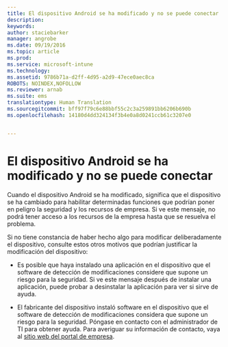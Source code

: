 ```yaml
---
title: El dispositivo Android se ha modificado y no se puede conectar | Microsoft Intune
description: 
keywords: 
author: staciebarker
manager: angrobe
ms.date: 09/19/2016
ms.topic: article
ms.prod: 
ms.service: microsoft-intune
ms.technology: 
ms.assetid: 9786b71a-d2ff-4d95-a2d9-47ece0aec8ca
ROBOTS: NOINDEX,NOFOLLOW
ms.reviewer: arnab
ms.suite: ems
translationtype: Human Translation
ms.sourcegitcommit: bff97f79c6e88bbf55c2c3a259891bb6206b690b
ms.openlocfilehash: 14180d4dd324134f3b4e0a8d0241ccb61c3207e0


---
```



# El dispositivo Android se ha modificado y no se puede conectar

Cuando el dispositivo Android se ha modificado, significa que el dispositivo se ha cambiado para habilitar determinadas funciones que podrían poner en peligro la seguridad y los recursos de empresa. Si ve este mensaje, no podrá tener acceso a los recursos de la empresa hasta que se resuelva el problema.

Si no tiene constancia de haber hecho algo para modificar deliberadamente el dispositivo, consulte estos otros motivos que podrían justificar la modificación del dispositivo:

- Es posible que haya instalado una aplicación en el dispositivo que el software de detección de modificaciones considere que supone un riesgo para la seguridad. Si ve este mensaje después de instalar una aplicación, puede probar a desinstalar la aplicación para ver si sirve de ayuda.

- El fabricante del dispositivo instaló software en el dispositivo que el software de detección de modificaciones considera que supone un riesgo para la seguridad. Póngase en contacto con el administrador de TI para obtener ayuda. Para averiguar su información de contacto, vaya al [sitio web del portal de empresa](http://portal.manage.microsoft.com).





<!--HONumber=Sep16_HO3-->


